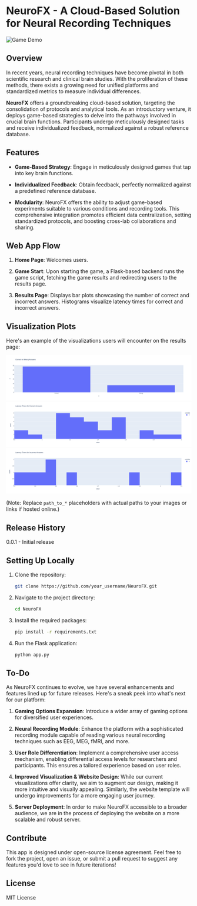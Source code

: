 # NeuroFX - A Cloud-Based Solution for Neural Recording Techniques

![Game Demo](https://github.com/aminakhshi/NeuroFX/blob/c441468eedcd45d247b39497282712c16fa6f772/static/images/game_output.gif)

## Overview

In recent years, neural recording techniques have become pivotal in both scientific research and clinical brain studies. With the proliferation of these methods, there exists a growing need for unified platforms and standardized metrics to measure individual differences.

**NeuroFX** offers a groundbreaking cloud-based solution, targeting the consolidation of protocols and analytical tools. As an introductory venture, it deploys game-based strategies to delve into the pathways involved in crucial brain functions. Participants undergo meticulously designed tasks and receive individualized feedback, normalized against a robust reference database.

## Features

- **Game-Based Strategy**: Engage in meticulously designed games that tap into key brain functions.
  
- **Individualized Feedback**: Obtain feedback, perfectly normalized against a predefined reference database.
  
- **Modularity**: NeuroFX offers the ability to adjust game-based experiments suitable to various conditions and recording tools. This comprehensive integration promotes efficient data centralization, setting standardized protocols, and boosting cross-lab collaborations and sharing.
  
## Web App Flow

1. **Home Page**: Welcomes users.
  
2. **Game Start**: Upon starting the game, a Flask-based backend runs the game script, fetching the game results and redirecting users to the results page.
  
3. **Results Page**: Displays bar plots showcasing the number of correct and incorrect answers. Histograms visualize latency times for correct and incorrect answers.

## Visualization Plots

Here's an example of the visualizations users will encounter on the results page:

![Correct vs Wrong Answers](https://github.com/aminakhshi/NeuroFX/blob/c441468eedcd45d247b39497282712c16fa6f772/static/images/performance_result.png)
![Latency Times for Correct Answers](https://github.com/aminakhshi/NeuroFX/blob/c441468eedcd45d247b39497282712c16fa6f772/static/images/performance_result2.png)
![Latency Times for Incorrect Answers](https://github.com/aminakhshi/NeuroFX/blob/c441468eedcd45d247b39497282712c16fa6f772/static/images/performance_result3.png)

(Note: Replace `path_to_*` placeholders with actual paths to your images or links if hosted online.)

## Release History
0.0.1 - Initial release

## Setting Up Locally

1. Clone the repository:
   ```bash
   git clone https://github.com/your_username/NeuroFX.git
   ```
2. Navigate to the project directory:
   ```bash
   cd NeuroFX
   ```
3. Install the required packages:
   ```bash
   pip install -r requirements.txt
   ```
4. Run the Flask application:
   ```bash
   python app.py
   ```

## To-Do

As NeuroFX continues to evolve, we have several enhancements and features lined up for future releases. Here's a sneak peek into what's next for our platform:

1. **Gaming Options Expansion**: Introduce a wider array of gaming options for diversified user experiences.

2. **Neural Recording Module**: Enhance the platform with a sophisticated recording module capable of reading various neural recording techniques such as EEG, MEG, fMRI, and more.

3. **User Role Differentiation**: Implement a comprehensive user access mechanism, enabling differential access levels for researchers and participants. This ensures a tailored experience based on user roles.

4. **Improved Visualization & Website Design**: While our current visualizations offer clarity, we aim to augment our design, making it more intuitive and visually appealing. Similarly, the website template will undergo improvements for a more engaging user journey.

5. **Server Deployment**: In order to make NeuroFX accessible to a broader audience, we are in the process of deploying the website on a more scalable and robust server.


## Contribute

This app is designed under open-source license agreement. Feel free to fork the project, open an issue, or submit a pull request to suggest any features you'd love to see in future iterations!


## License

MIT License


